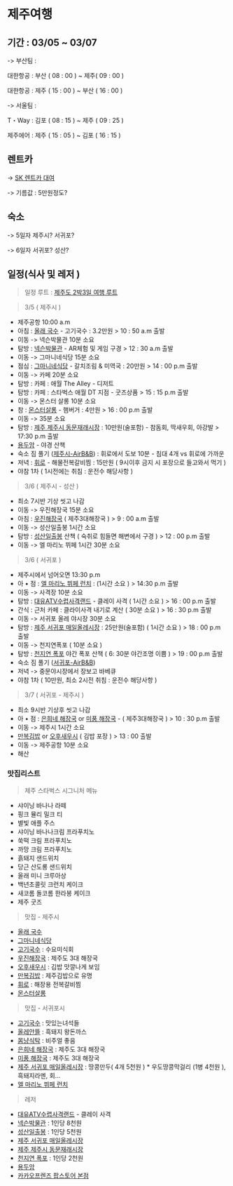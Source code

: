 # 제주여행
## 기간 : 03/05 ~ 03/07

-> 부산팀 : 

대한항공 : 부산 ( 08 : 00 ) ~ 제주( 09 : 00 )

대한항공 : 제주 ( 15 : 00 ) ~ 부산 ( 16 : 00 )

-> 서울팀 :

T・Way : 김포 ( 08 : 15 ) ~ 제주 ( 09 : 25 )

제주에어 : 제주 ( 15 : 05 ) ~ 김포 ( 16 : 15 )

## 렌트카

-> [SK 렌트카 대여](./jeju_rentcar.htm)

-> 기름값 : 5만원정도?

## 숙소

-> 5일자
	제주시? 서귀포?
	
-> 6일자
	서귀포? 성산?


## 일정(식사 및 레저 )

> 일정 루트 : [제주도 2박3일 여행 루트](https://goo.gl/maps/KeJRJQ4ZLB5vs3gL9)

> 3/5 ( 제주시 )

* 제주공항 10:00 a.m
* 아침 : [올래 국수](https://map.naver.com/v5/entry/place/11866447) - 고기국수 : 3.2만원 > 10 : 50 a.m 출발
* 이동 -> 넥슨박물관 10분 소요
* 탐방 : [넥슨박물관](https://map.naver.com/v5/entry/place/33907116) - AR체험 및 게임 구경  > 12 : 30 a.m 출발
* 이동 -> 그마니네식당 15분 소요
* 점심 : [그마니네식당](https://map.naver.com/v5/entry/place/32485033) - 갈치조림 & 미역국 : 20만원 > 14 : 00 p.m 출발
* 이동 -> 카페 20분 소요
* 탐방 : 카페 : 애월 The Alley - 디저트
* 탐방 : 카페 : 스타벅스 애월 DT 지점 - 굿즈상품 > 15 : 15 p.m 출발
* 이동 -> 몬스터 살롱 10분 소요
* 참 : [몬스터살롱](https://map.naver.com/v5/entry/place/35125037) - 햄버거 : 4만원 > 16 : 00 p.m 출발
* 이동 -> 35분 소요
* 탐방 : [제주 제주시 동문재래시장](https://map.naver.com/v5/entry/place/11616005) : 10만원(술포함) - 참돔회, 딱새우회, 아강발 > 17:30 p.m 출발
* [용두암](https://map.naver.com/v5/entry/place/13491801) - 야경 산책
* 숙소 짐 풀기 ([제주시-AirB&B](https://www.airbnb.co.kr/rooms/46473536)) : 휘로에서 도보 10분 - 침대 4개 vs 휘로에 가까운
* 저녁 : [휘로](https://map.naver.com/v5/entry/place/32162526) - 해물전복갈비찜 : 15만원 ( 9시이후 금지 시 포장으로 들고와서 먹기 )
* 야참 1차 ( 1시전에는 취침 : 운전수 해당사항 )

> 3/6 ( 제주시 - 성산 )

* 최소 7시반 기상 씻고 나감
* 이동 -> 우진해장국 15분 소요
* 아침 : [우진해장국](https://map.naver.com/v5/entry/place/13418405) ( 제주3대해장국 ) > 9 : 00 a.m 출발
* 이동 -> 성산일출봉 1시간 소요
* 탐방 : [성산일출봉](https://map.naver.com/v5/entry/place/11491438) 산책 ( 숙취로 힘들면 해변에서 구경 ) > 12 : 00 p.m 출발
* 이동 -> 엘 마리노 뷔페 1시간 30분 소요

> 3/6 ( 서귀포 )

* 제주시에서 넘어오면 13:30 p.m
* 아 • 점 : [엘 마리노 뷔페 런치](https://map.naver.com/v5/entry/place/37912630) : (1시간 소요 ) > 14:30 p.m 출발
* 이동 -> 사격장 10분 소요
* 탐방 : [대유ATV수렵사격랜드](https://www.nimotour.com/?pn=product.view&pcode=S6794522) - 클레이 사격 ( 1시간 소요 ) > 16 : 00 p.m 출발
* 간식 : 근처 카페 : 클라이사격 내기로 계산 ( 30분 소요 ) > 16 : 30 p.m 출발
* 이동 -> 서귀포 올레 야시장 30분 소요
* 탐방 : [제주 서귀포 매일올레시장](https://map.naver.com/v5/entry/place/13571992) : 25만원(술포함) ( 1시간 소요 ) > 18 : 00 p.m  출발
* 이동 -> 천지연폭포 ( 10분 소요 )
* 탐방 : [천지연 폭포](https://map.naver.com/v5/entry/place/11491638) 야간 폭포 산책 ( 6: 30분 야간조명 이쁨 ) > 19 : 00 p.m 출발
* 숙소 짐 풀기 ([서귀포-AirB&B](https://www.airbnb.co.kr/rooms/27639286))
* 저녁 -> 중문야시장에서 장보고 바베큐
* 야참 1차  ( 10만원, 최소 2시전 취침 : 운전수 해당사항 )

> 3/7 ( 서귀포 - 제주시 )

* 최소 9시반 기상후 씻고 나감
* 아 • 점 : [은희네 해장국](https://map.naver.com/v5/entry/place/1596680288) or [미풍 해장국](https://map.naver.com/v5/entry/place/790734271) - ( 제주3대해장국 ) > 10 : 30 p.m 출발
* 이동 -> 제주시 1시간 소요
* [만복김밥](https://map.naver.com/v5/entry/place/1546323950) or [오후새우시](https://map.naver.com/v5/entry/place/1243200197?) ( 김밥 포장 ) > 13 : 00 출발
* 이동 -> 제주공항 10분 소요
* 해산

### 맛집리스트

>  제주 스타벅스 시그니처 메뉴
* 샤이닝 바나나 라떼
* 핑크 뮬리 밀크 티
* 별빛 애플 주스
* 샤이닝 바나나크림 프라푸치노
* 쑥떡 크림 프라푸치노
* 까망 크림 프라푸치노
* 흙돼지 샌드위치
* 당근 산도롱 샌드위치
* 올래 미니 크루아상
* 백년초콜릿 크런치 케이크
* 새코롬 돌코롬 한라봉 케이크
* 제주 굿즈

> 맛집 - 제주시

* [올래 국수](https://map.naver.com/v5/entry/place/11866447)
* [그마니네식당](https://map.naver.com/v5/entry/place/32485033)
* [고기국수](https://map.naver.com/v5/entry/place/11866447) : 수요미식회
* [우진해장국](https://map.naver.com/v5/entry/place/13418405) : 제주도 3대 해장국
* [오후새우시](https://map.naver.com/v5/entry/place/1243200197?) : 김밥 맛깔나게 보임
* [만복김밥](https://map.naver.com/v5/entry/place/1546323950) : 제주김밥으로 유명
* [휘로](https://map.naver.com/v5/entry/place/32162526) : 해장용 전복갈비찜
* [몬스터살롱](https://map.naver.com/v5/entry/place/35125037)

> 맛집 - 서귀포시

* [고기국수](https://map.naver.com/v5/entry/place/16928656) : 맛있는녀석들
* [올레안뜰](https://map.naver.com/v5/entry/place/35117667) : 흑돼지 왕돈까스
* [몸냥식탁](https://map.naver.com/v5/entry/place/1354284057) : 비주얼 좋음
* [은희네 해장국](https://map.naver.com/v5/entry/place/1596680288) : 제주도 3대 해장국
* [미풍 해장국](https://map.naver.com/v5/entry/place/790734271) : 제주도 3대 해장국
* [제주 서귀포 매일올레시장](https://map.naver.com/v5/entry/place/13571992) : 땅콩만두( 4개 5천원 ) * 우도땅콩막걸리 (1병 4천원 ), 흑돼지라멘, 회...
* [엘 마리노 뷔페 런치](https://map.naver.com/v5/entry/place/37912630)


> 레저

* [대유ATV수렵사격랜드](https://www.nimotour.com/?pn=product.view&pcode=S6794522) - 클레이 사격 
* [넥슨박물관](https://map.naver.com/v5/entry/place/33907116) : 1인당 8천원
* [성산일출봉](https://map.naver.com/v5/entry/place/11491438) : 1인당 5천원
* [제주 서귀포 매일올레시장](https://map.naver.com/v5/entry/place/13571992)
* [제주 제주시 동문재래시장](https://map.naver.com/v5/entry/place/11616005)
* [천지연 폭포](https://map.naver.com/v5/entry/place/11491638) : 1인당 2천원
* [용두암](https://map.naver.com/v5/entry/place/13491801)
* [카카오프렌즈 팝스토어 본점](https://map.naver.com/v5/entry/place/1982149700)
